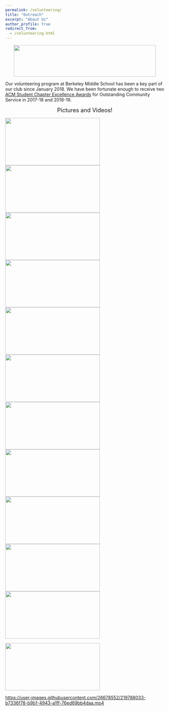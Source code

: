 ```yaml
---
permalink: /volunteering/
title: "Outreach"
excerpt: "About Us"
author_profile: true
redirect_from: 
  - /volunteering.html
---
```


<p align="center"> <img src= "/new_site/images/CommunityService_2019.jpg" width="450" height="100"> </p>

Our volunteering program at Berkeley Middle School has been a key part of our club since January 2018. We have been fortunate enough to receive two [ACM Student Chapter Excellence Awards](https://www.acm.org/chapters/student-chapter-excellence-awards/past-winners/past-winners) for Outstanding Community Service in 2017-18 and 2018-19. 

<p align="center"> <font size="4"> Pictures and Videos! </font> </p>

<p float="left">
  <img src= "/new_site/images/Volunteering Photos/IMG_0298.jpg" width="300" height="150" > 
  <img src= "/new_site/images/Volunteering Photos/20220208_155131.jpg" width="300" height="150" >
  <img src= "/new_site/images/Volunteering Photos/20220322_162557.jpg" width="300" height="150" >
  <img src= "/new_site/images/Volunteering Photos/20220412_155418.jpg" width="300" height="150" >
  <img src= "/new_site/images/Volunteering Photos/20220412_155507.jpg" width="300" height="150" >
  <img src= "/new_site/images/Volunteering Photos/20220222_160445.jpg" width="300" height="150" >
  <img src= "/new_site/images/Volunteering Photos/20220412_155159.jpg" width="300" height="150" >
  <img src= "/new_site/images/Volunteering Photos/20220208_160132.jpg" width="300" height="150" >
  <img src= "/new_site/images/Volunteering Photos/20220208_160244.jpg" width="300" height="150" >
  <img src= "/new_site/images/Volunteering Photos/20220412_155145.jpg" width="300" height="150" >
  <img src= "/new_site/images/Volunteering Photos/20220208_164621.jpg" width="300" height="150" >
</p>

<img src= "https://user-images.githubusercontent.com/26678552/219787654-11592abf-cf4e-4129-8bdc-88914e2f5292.mp4" width="300" height="150" >

https://user-images.githubusercontent.com/26678552/219788033-b7336f78-b9b1-4943-a1ff-76ed69bb4daa.mp4

